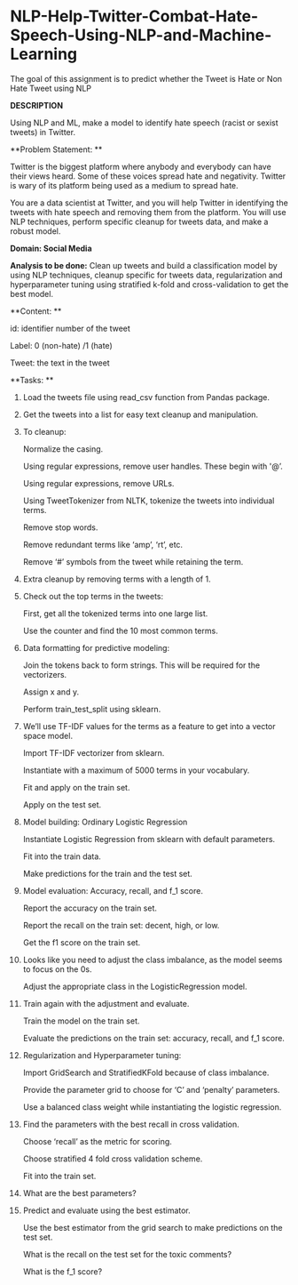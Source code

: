 # NLP-Help-Twitter-Combat-Hate-Speech-Using-NLP-and-Machine-Learning
The goal of this assignment is to predict whether the Tweet is Hate or Non Hate Tweet using NLP

**DESCRIPTION**

Using NLP and ML, make a model to identify hate speech (racist or sexist tweets) in Twitter.

**Problem Statement:  **

Twitter is the biggest platform where anybody and everybody can have their views heard. Some of these voices spread hate and negativity. Twitter is wary of its platform being used as a medium  to spread hate. 

You are a data scientist at Twitter, and you will help Twitter in identifying the tweets with hate speech and removing them from the platform. You will use NLP techniques, perform specific cleanup for tweets data, and make a robust model.

**Domain: Social Media**

**Analysis to be done:** Clean up tweets and build a classification model by using NLP techniques, cleanup specific for tweets data, regularization and hyperparameter tuning using stratified k-fold and cross-validation to get the best model.

**Content: **

id: identifier number of the tweet

Label: 0 (non-hate) /1 (hate)

Tweet: the text in the tweet

**Tasks: **

1. Load the tweets file using read_csv function from Pandas package. 

2. Get the tweets into a list for easy text cleanup and manipulation.

3. To cleanup: 

    Normalize the casing.

    Using regular expressions, remove user handles. These begin with '@’.

    Using regular expressions, remove URLs.

    Using TweetTokenizer from NLTK, tokenize the tweets into individual terms.

    Remove stop words.

    Remove redundant terms like ‘amp’, ‘rt’, etc.

    Remove ‘#’ symbols from the tweet while retaining the term.

4. Extra cleanup by removing terms with a length of 1.

5. Check out the top terms in the tweets:

    First, get all the tokenized terms into one large list.

    Use the counter and find the 10 most common terms.

6. Data formatting for predictive modeling:

    Join the tokens back to form strings. This will be required for the vectorizers.

    Assign x and y.

    Perform train_test_split using sklearn.

7. We’ll use TF-IDF values for the terms as a feature to get into a vector space model.

    Import TF-IDF  vectorizer from sklearn.

    Instantiate with a maximum of 5000 terms in your vocabulary.

    Fit and apply on the train set.

    Apply on the test set.

8. Model building: Ordinary Logistic Regression

    Instantiate Logistic Regression from sklearn with default parameters.

     Fit into  the train data.

    Make predictions for the train and the test set.

9. Model evaluation: Accuracy, recall, and f_1 score.

    Report the accuracy on the train set.

    Report the recall on the train set: decent, high, or low.

    Get the f1 score on the train set.

10. Looks like you need to adjust the class imbalance, as the model seems to focus on the 0s.

    Adjust the appropriate class in the LogisticRegression model.

11. Train again with the adjustment and evaluate.

    Train the model on the train set.

    Evaluate the predictions on the train set: accuracy, recall, and f_1 score.

12. Regularization and Hyperparameter tuning:

    Import GridSearch and StratifiedKFold because of class imbalance.

    Provide the parameter grid to choose for ‘C’ and ‘penalty’ parameters.

    Use a balanced class weight while instantiating the logistic regression.

13. Find the parameters with the best recall in cross validation.

    Choose ‘recall’ as the metric for scoring.

    Choose stratified 4 fold cross validation scheme.

    Fit into  the train set.

14. What are the best parameters?

15. Predict and evaluate using the best estimator.

    Use the best estimator from the grid search to make predictions on the test set.

    What is the recall on the test set for the toxic comments?

    What is the f_1 score?
